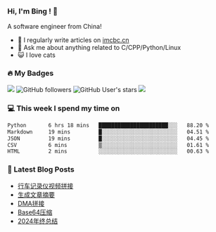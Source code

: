 ### Hi, I'm Bing ! 👋

A software engineer from China! 

- 📝 I regularly write articles on [imcbc.cn](https://imcbc.cn)
- 💬 Ask me about anything related to C/CPP/Python/Linux
- 😺 I love cats

### 🔥 My Badges

![](https://komarev.com/ghpvc/?username=caibingcheng)
![GitHub followers](https://img.shields.io/github/followers/caibingcheng)
![GitHub User's stars](https://img.shields.io/github/stars/caibingcheng)
![](https://www.codewars.com/users/caibingcheng/badges/micro)

### 💻 This week I spend my time on
<!--START_SECTION:waka-->

```txt
Python       6 hrs 18 mins   ██████████████████████░░░   88.20 %
Markdown     19 mins         █░░░░░░░░░░░░░░░░░░░░░░░░   04.51 %
JSON         19 mins         █░░░░░░░░░░░░░░░░░░░░░░░░   04.45 %
CSV          6 mins          ▒░░░░░░░░░░░░░░░░░░░░░░░░   01.61 %
HTML         2 mins          ░░░░░░░░░░░░░░░░░░░░░░░░░   00.63 %
```

<!--END_SECTION:waka-->

### 📔 Latest Blog Posts
<!-- BLOG-POST-LIST:START -->
- [行车记录仪视频拼接](https://imcbc.cn/202505/dashcam-video-merge/)
- [生成文章摘要](https://imcbc.cn/202504/summary-by-ai/)
- [DMA拼接](https://imcbc.cn/202504/dma-ring/)
- [Base64压缩](https://imcbc.cn/202504/base64-compression/)
- [2024年终总结](https://imcbc.cn/202501/2024-summary/)
<!-- BLOG-POST-LIST:END -->

<!-- 
### 🌟 My github status

![](https://github-profile-trophy.vercel.app/?username=caibingcheng&row=1&column=6&margin-w=8)
![](http://github-profile-summary-cards.vercel.app/api/cards/profile-details?username=caibingcheng&theme=github) 

![](http://github-profile-summary-cards.vercel.app/api/cards/repos-per-language?username=caibingcheng&theme=github&exclude=html,css) &nbsp;&nbsp; ![](http://github-profile-summary-cards.vercel.app/api/cards/most-commit-language?username=caibingcheng&theme=github&exclude=html,css) 

![](http://github-profile-summary-cards.vercel.app/api/cards/productive-time?username=caibingcheng&theme=github&utcOffset=8) &nbsp;&nbsp; ![](http://github-profile-summary-cards.vercel.app/api/cards/stats?username=caibingcheng&theme=github) 
-->
